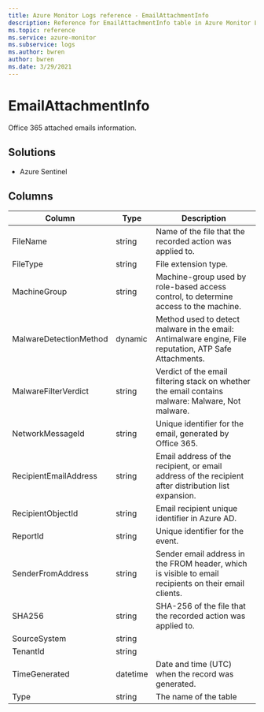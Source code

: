 ```yaml
---
title: Azure Monitor Logs reference - EmailAttachmentInfo
description: Reference for EmailAttachmentInfo table in Azure Monitor Logs.
ms.topic: reference
ms.service: azure-monitor
ms.subservice: logs
ms.author: bwren
author: bwren
ms.date: 3/29/2021
---
```


# EmailAttachmentInfo

 Office 365 attached emails information.

## Solutions

- Azure Sentinel




## Columns

|Column|Type|Description|
|---|---|---|
|FileName|string|Name of the file that the recorded action was applied to.|
|FileType|string|File extension type.|
|MachineGroup|string|Machine-group used by role-based access control, to determine access to the machine.|
|MalwareDetectionMethod|dynamic|Method used to detect malware in the email: Antimalware engine, File reputation, ATP Safe Attachments.|
|MalwareFilterVerdict|string|Verdict of the email filtering stack on whether the email contains malware: Malware, Not malware.|
|NetworkMessageId|string|Unique identifier for the email, generated by Office 365.|
|RecipientEmailAddress|string|Email address of the recipient, or email address of the recipient after distribution list expansion.|
|RecipientObjectId|string|Email recipient unique identifier in Azure AD.|
|ReportId|string|Unique identifier for the event.|
|SenderFromAddress|string|Sender email address in the FROM header, which is visible to email recipients on their email clients.|
|SHA256|string|SHA-256 of the file that the recorded action was applied to.|
|SourceSystem|string||
|TenantId|string||
|TimeGenerated|datetime|Date and time (UTC) when the record was generated.|
|Type|string|The name of the table|
